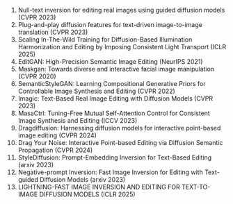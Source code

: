 <ol>

<li>Null-text inversion for editing real images using guided diffusion models (CVPR 2023)

<li>Plug-and-play diffusion features for text-driven image-to-image translation (CVPR 2023)

<li>Scaling In-The-Wild Training for Diffusion-Based Illumination Harmonization and Editing by Imposing Consistent Light Transport (ICLR 2025)
<li>EditGAN: High-Precision Semantic Image Editing (NeurIPS 2021)
<li>Maskgan: Towards diverse and interactive facial image manipulation (CVPR 2020)
<li>SemanticStyleGAN: Learning Compositional Generative Priors for Controllable Image Synthesis and Editing (CVPR 2022)
<li>Imagic: Text-Based Real Image Editing with Diffusion Models (CVPR 2023)
<li>MasaCtrl: Tuning-Free Mutual Self-Attention Control for Consistent Image Synthesis and Editing (ICCV 2023)
<li>Dragdiffusion: Harnessing diffusion models for interactive point-based image editing (CVPR 2024)
<li>Drag Your Noise: Interactive Point-based Editing via Diffusion Semantic Propagation (CVPR 2024)
<li>StyleDiffusion: Prompt-Embedding Inversion for Text-Based Editing (arxiv 2023)
<li>Negative-prompt Inversion: Fast Image Inversion for Editing with Text-guided Diffusion Models (arxiv 2023)
<li>LIGHTNING-FAST IMAGE INVERSION AND EDITING FOR TEXT-TO-IMAGE DIFFUSION MODELS (ICLR 2025)
</ol>
